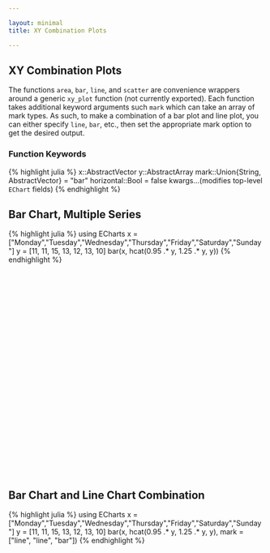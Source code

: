 ```yaml
---

layout: minimal
title: XY Combination Plots

---
```


## XY Combination Plots
The functions `area`, `bar`, `line`, and `scatter` are convenience wrappers
around a generic `xy_plot` function (not currently exported). Each function takes additional keyword
arguments such `mark` which can take an array of mark types. As such, to make a combination of a bar plot and line plot,
you can either specify `line`, `bar`, etc., then set the appropriate mark option to get the desired output.

### Function Keywords
{% highlight julia %}
x::AbstractVector
y::AbstractArray
mark::Union{String, AbstractVector} = "bar"
horizontal::Bool = false
kwargs...(modifies top-level `EChart` fields)
{% endhighlight %}

## Bar Chart, Multiple Series
{% highlight julia %}
using ECharts
x = ["Monday","Tuesday","Wednesday","Thursday","Friday","Saturday","Sunday"]
y = [11, 11, 15, 13, 12, 13, 10]
bar(x, hcat(0.95 .* y, 1.25 .* y, y))
{% endhighlight %}

<div id="barchartm" style="height:400px;width:800px;"></div>
<script type="text/javascript">
    // Initialize after dom ready
    var myChart = echarts.init(document.getElementById("barchartm"));

    // Load data into the ECharts instance
    myChart.setOption({"xAxis":[{"scale":false,"gridIndex":0,"splitNumber":5,"minInterval":0,"silent":true,"data":["Monday","Tuesday","Wednesday","Thursday","Friday","Saturday","Sunday"],"inverse":false,"type":"category","nameLocation":"start","nameGap":15}],"yAxis":[{"scale":false,"gridIndex":0,"splitNumber":5,"minInterval":0,"silent":true,"inverse":false,"type":"value","nameLocation":"start","nameGap":15}],"toolbox":{"feature":{},"itemSize":15,"orient":"vertical","height":"auto","zlevel":0,"z":2,"itemGap":10,"right":"auto","top":"center","width":"auto","show":false,"showTitle":true},"title":{"left":"left","borderColor":"transparent","bottom":"auto","padding":5,"zlevel":0,"borderWidth":1,"target":"blank","z":2,"itemGap":5,"shadowOffsetY":0,"shadowOffsetX":0,"right":"auto","top":"auto","subtarget":"blank","show":true},"series":[{"data":[10.45,10.45,14.25,12.35,11.399999999999999,12.35,9.5],"smooth":false,"minSize":"0%","type":"bar","maxSize":"100%"},{"data":[13.75,13.75,18.75,16.25,15.0,16.25,12.5],"smooth":false,"minSize":"0%","type":"bar","maxSize":"100%"},{"data":[11.0,11.0,15.0,13.0,12.0,13.0,10.0],"smooth":false,"minSize":"0%","type":"bar","maxSize":"100%"}]});
</script>

## Bar Chart and Line Chart Combination
{% highlight julia %}
using ECharts
x = ["Monday","Tuesday","Wednesday","Thursday","Friday","Saturday","Sunday"]
y = [11, 11, 15, 13, 12, 13, 10]
bar(x, hcat(0.95 .* y, 1.25 .* y, y), mark = ["line", "line", "bar"])
{% endhighlight %}

<div id="barchartm2" style="height:400px;width:800px;"></div>
<script type="text/javascript">
    // Initialize after dom ready
    var myChart = echarts.init(document.getElementById("barchartm2"));

    // Load data into the ECharts instance
    myChart.setOption({"xAxis":[{"scale":false,"gridIndex":0,"splitNumber":5,"minInterval":0,"silent":true,"data":["Monday","Tuesday","Wednesday","Thursday","Friday","Saturday","Sunday"],"inverse":false,"type":"category","nameLocation":"start","nameGap":15}],"yAxis":[{"scale":false,"gridIndex":0,"splitNumber":5,"minInterval":0,"silent":true,"inverse":false,"type":"value","nameLocation":"start","nameGap":15}],"toolbox":{"feature":{},"itemSize":15,"orient":"vertical","height":"auto","zlevel":0,"z":2,"itemGap":10,"right":"auto","top":"center","width":"auto","show":false,"showTitle":true},"title":{"left":"left","borderColor":"transparent","bottom":"auto","padding":5,"zlevel":0,"borderWidth":1,"target":"blank","z":2,"itemGap":5,"shadowOffsetY":0,"shadowOffsetX":0,"right":"auto","top":"auto","subtarget":"blank","show":true},"series":[{"data":[10.45,10.45,14.25,12.35,11.399999999999999,12.35,9.5],"smooth":false,"minSize":"0%","type":"line","maxSize":"100%"},{"data":[13.75,13.75,18.75,16.25,15.0,16.25,12.5],"smooth":false,"minSize":"0%","type":"line","maxSize":"100%"},{"data":[11.0,11.0,15.0,13.0,12.0,13.0,10.0],"smooth":false,"minSize":"0%","type":"bar","maxSize":"100%"}]});
</script>
